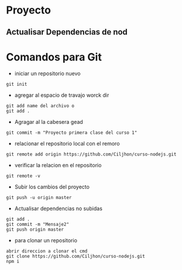 # Proyecto
## Actualisar Dependencias de nod

# Comandos para Git
-    iniciar un repositorio nuevo
```
git init
```
-   agregar al espacio de travajo   worck dir
```
git add name del archivo o
git add .
```
-   Agragar al la cabesera gead
```
git commit -m "Proyecto primera clase del curso 1"
```
-   relacionar el repositorio local con el remoro
```
git remote add origin https://github.com/Ciljhon/curso-nodejs.git
```
- verificar la relacion en el repositorio
```
git remote -v
```
-   Subir los cambios del proyecto
```
git push -u origin master
```
-   Actualisar dependencias no subidas 
```
git add . 
git commit -m "Mensaje2"
git push origin master
```
-   para clonar un repositorio
```
abrir direccion a clonar el cmd
git clone https://github.com/Ciljhon/curso-nodejs.git
npm i
```